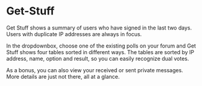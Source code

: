 Get-Stuff
=========

Get Stuff shows a summary of users who have signed in the last two days. Users with duplicate IP addresses are always in focus. 

In the dropdownbox, choose one of the existing polls on your forum and Get Stuff shows four tables sorted in different ways.
The tables are sorted by IP address, name, option and result, so you can easily recognize dual votes.

As a bonus, you can also view your received or sent private messages. More details are just not there, all at a glance.
